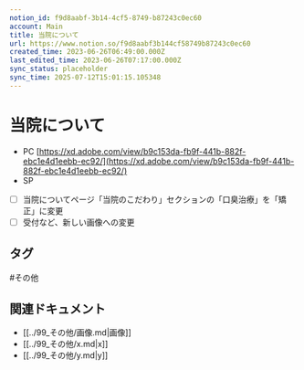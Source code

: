 ```yaml
---
notion_id: f9d8aabf-3b14-4cf5-8749-b87243c0ec60
account: Main
title: 当院について
url: https://www.notion.so/f9d8aabf3b144cf58749b87243c0ec60
created_time: 2023-06-26T06:49:00.000Z
last_edited_time: 2023-06-26T07:17:00.000Z
sync_status: placeholder
sync_time: 2025-07-12T15:01:15.105348
---
```

# 当院について

- PC
  [https://xd.adobe.com/view/b9c153da-fb9f-441b-882f-ebc1e4d1eebb-ec92/](https://xd.adobe.com/view/b9c153da-fb9f-441b-882f-ebc1e4d1eebb-ec92/)
- SP
- [ ] 当院についてページ「当院のこだわり」セクションの「口臭治療」を「矯正」に変更
- [ ] 受付など、新しい画像への変更

## タグ

#その他 

## 関連ドキュメント

- [[../99_その他/画像.md|画像]]
- [[../99_その他/x.md|x]]
- [[../99_その他/y.md|y]]
